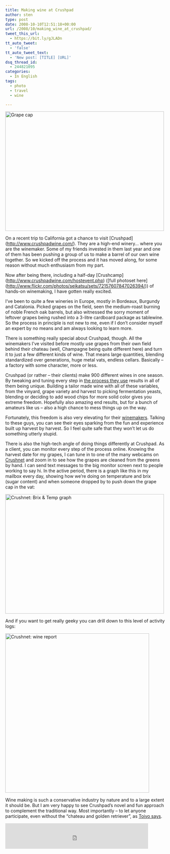 ```yaml
---
title: Making wine at Crushpad
author: sten
type: post
date: 2008-10-10T12:51:18+00:00
url: /2008/10/making_wine_at_crushpad/
tweet_this_url:
  - https://bit.ly/gJLADn
tt_auto_tweet:
  - 'false'
tt_auto_tweet_text:
  - 'New post: [TITLE] [URL]'
dsq_thread_id:
  - 244821095
categories:
  - In English
tags:
  - photo
  - travel
  - wine

---
```

[<img src="http://farm4.static.flickr.com/3287/2893498834_c996c07942.jpg" width="500" height="375" alt="Grape cap" />][1]
  
On a recent trip to California got a chance to visit \[Crushpad\](http://www.crushpadwine.com/). They are a high-end winery&#8230; where you are the winemaker. Some of my friends invested in them last year and one of them has been pushing a group of us to make a barrel of our own wine together. So we kicked off the process and it has moved along, for some reason without much enthusiasm from my part.
  
Now after being there, including a half-day \[Crushcamp\](http://www.crushpadwine.com/hostevent.php) (\[full photoset here\](http://www.flickr.com/photos/seikatsu/sets/72157607847026394/)) of hands-on winemaking, I have gotten really excited.

<!--more-->

I&#8217;ve been to quite a few wineries in Europe, mostly in Bordeaux, Burgundy and Catalonia. Picked grapes on the field, seen the medium-roast burning of noble French oak barrels, but also witnessed the sorry moment of leftover grapes being rushed into a 3-litre cardboard package as tablewine. So the process in principle is not new to me, even if I don&#8217;t consider myself an expert by no means and am always looking to learn more.

There is something really special about Crushpad, though. All the winemakers I&#8217;ve visited before mostly use grapes from their own field behind their chateau (well, Champagne being quite different here) and turn it to just a few different kinds of wine. That means large quantities, blending standardized over generations, huge metal vats, endless cellars. Basically &#8211; a factory with some character, more or less.

Crushpad (or rather &#8211; their clients) make 900 different wines in one season. By tweaking and tuning every step in [the process they use][2] results in all of them being unique. Building a tailor made wine with all of these variables, from the vinyard, grape variety and harvest to picking fermentation yeasts, blending or deciding to add wood chips for more solid color gives you extreme freedom. Hopefully also amazing end results, but for a bunch of amateurs like us &#8211; also a high chance to mess things up on the way.

Fortunately, this freedom is also very elevating for their [winemakers][3]. Talking to these guys, you can see their eyes sparking from the fun and experience built up harvest by harvest. So I feel quite safe that they won&#8217;t let us do something utterly stupid.

There is also the high-tech angle of doing things differently at Crushpad. As a client, you can monitor every step of the process online. Knowing the harvest date for my grapes, I can tune in to one of the many webcams on [Crushnet][4] and zoom in to see how the grapes are cleaned from the greens by hand. I can send text messages to the big monitor screen next to people working to say hi. In the active period, there is a graph like this in my mailbox every day, showing how we&#8217;re doing on temperature and brix (sugar content) and when someone dropped by to push down the grape cap in the vat:

[<img src="http://farm4.static.flickr.com/3062/2929284718_7083b32221.jpg" width="500" height="375" alt="Crushnet: Brix & Temp graph" />][5]

And if you want to get really geeky you can drill down to this level of activity logs:

[<img src="http://farm4.static.flickr.com/3251/2929284674_e7783c8f7c.jpg" width="453" height="500" alt="Crushnet: wine report" />][6]

Wine making is such a conservative industry by nature and to a large extent it should be. But I am very happy to see Crushpad&#8217;s novel and fun approach to complement the traditional way. Most importantly &#8211; to let anyone participate, even without the &#8220;chateau and golden retriever&#8221;, as [Toivo says][7].

<iframe src="http://www.facebook.com/plugins/like.php?href=http%3A%2F%2Fsten.tamkivi.com%2F2008%2F10%2Fmaking_wine_at_crushpad%2F&layout=standard&show_faces=true&width=450&action=like&colorscheme=light&height=80" scrolling="no" frameborder="0" style="border:none; overflow:hidden; width:450px; height:80px;" allowTransparency="true"></iframe>

 [1]: http://www.flickr.com/photos/seikatsu/2893498834/ "Grape cap by seikatsu, on Flickr"
 [2]: http://www.crushpadwine.com/wine_making_process
 [3]: http://www.crushpadwine.com/aboutus.php?page=wine_making_team
 [4]: http://www.crushnet.com/
 [5]: http://www.flickr.com/photos/seikatsu/2929284718/ "Crushnet: Brix & Temp graph by seikatsu, on Flickr"
 [6]: http://www.flickr.com/photos/seikatsu/2929284674/ "Crushnet: wine report by seikatsu, on Flickr"
 [7]: http://www.toivo.ee/